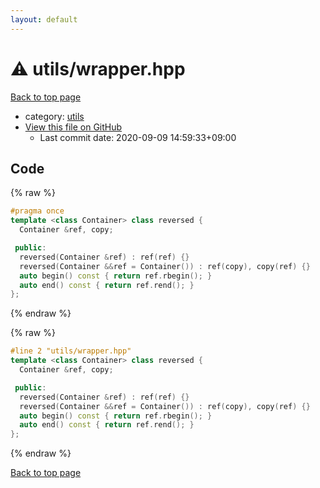 ```yaml
---
layout: default
---
```


<!-- mathjax config similar to math.stackexchange -->
<script type="text/javascript" async
  src="https://cdnjs.cloudflare.com/ajax/libs/mathjax/2.7.5/MathJax.js?config=TeX-MML-AM_CHTML">
</script>
<script type="text/x-mathjax-config">
  MathJax.Hub.Config({
    TeX: { equationNumbers: { autoNumber: "AMS" }},
    tex2jax: {
      inlineMath: [ ['$','$'] ],
      processEscapes: true
    },
    "HTML-CSS": { matchFontHeight: false },
    displayAlign: "left",
    displayIndent: "2em"
  });
</script>

<script type="text/javascript" src="https://cdnjs.cloudflare.com/ajax/libs/jquery/3.4.1/jquery.min.js"></script>
<script src="https://cdn.jsdelivr.net/npm/jquery-balloon-js@1.1.2/jquery.balloon.min.js" integrity="sha256-ZEYs9VrgAeNuPvs15E39OsyOJaIkXEEt10fzxJ20+2I=" crossorigin="anonymous"></script>
<script type="text/javascript" src="../../assets/js/copy-button.js"></script>
<link rel="stylesheet" href="../../assets/css/copy-button.css" />


# :warning: utils/wrapper.hpp

<a href="../../index.html">Back to top page</a>

* category: <a href="../../index.html#2b3583e6e17721c54496bd04e57a0c15">utils</a>
* <a href="{{ site.github.repository_url }}/blob/master/utils/wrapper.hpp">View this file on GitHub</a>
    - Last commit date: 2020-09-09 14:59:33+09:00




## Code

<a id="unbundled"></a>
{% raw %}
```cpp
#pragma once
template <class Container> class reversed {
  Container &ref, copy;

 public:
  reversed(Container &ref) : ref(ref) {}
  reversed(Container &&ref = Container()) : ref(copy), copy(ref) {}
  auto begin() const { return ref.rbegin(); }
  auto end() const { return ref.rend(); }
};

```
{% endraw %}

<a id="bundled"></a>
{% raw %}
```cpp
#line 2 "utils/wrapper.hpp"
template <class Container> class reversed {
  Container &ref, copy;

 public:
  reversed(Container &ref) : ref(ref) {}
  reversed(Container &&ref = Container()) : ref(copy), copy(ref) {}
  auto begin() const { return ref.rbegin(); }
  auto end() const { return ref.rend(); }
};

```
{% endraw %}

<a href="../../index.html">Back to top page</a>

